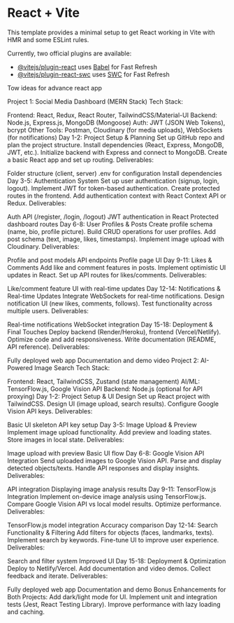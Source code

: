 # React + Vite

This template provides a minimal setup to get React working in Vite with HMR and some ESLint rules.

Currently, two official plugins are available:

- [@vitejs/plugin-react](https://github.com/vitejs/vite-plugin-react/blob/main/packages/plugin-react/README.md) uses [Babel](https://babeljs.io/) for Fast Refresh
- [@vitejs/plugin-react-swc](https://github.com/vitejs/vite-plugin-react-swc) uses [SWC](https://swc.rs/) for Fast Refresh




Tow ideas for advance react app 

Project 1: Social Media Dashboard (MERN Stack)
Tech Stack:

Frontend: React, Redux, React Router, TailwindCSS/Material-UI
Backend: Node.js, Express.js, MongoDB (Mongoose)
Auth: JWT (JSON Web Tokens), bcrypt
Other Tools: Postman, Cloudinary (for media uploads), WebSockets (for notifications)
Day 1-2: Project Setup & Planning
Set up GitHub repo and plan the project structure.
Install dependencies (React, Express, MongoDB, JWT, etc.).
Initialize backend with Express and connect to MongoDB.
Create a basic React app and set up routing.
Deliverables:

Folder structure (client, server)
.env for configuration
Install dependencies
Day 3-5: Authentication System
Set up user authentication (signup, login, logout).
Implement JWT for token-based authentication.
Create protected routes in the frontend.
Add authentication context with React Context API or Redux.
Deliverables:

Auth API (/register, /login, /logout)
JWT authentication in React
Protected dashboard routes
Day 6-8: User Profiles & Posts
Create profile schema (name, bio, profile picture).
Build CRUD operations for user profiles.
Add post schema (text, image, likes, timestamps).
Implement image upload with Cloudinary.
Deliverables:

Profile and post models
API endpoints
Profile page UI
Day 9-11: Likes & Comments
Add like and comment features in posts.
Implement optimistic UI updates in React.
Set up API routes for likes/comments.
Deliverables:

Like/comment feature
UI with real-time updates
Day 12-14: Notifications & Real-time Updates
Integrate WebSockets for real-time notifications.
Design notification UI (new likes, comments, follows).
Test functionality across multiple users.
Deliverables:

Real-time notifications
WebSocket integration
Day 15-18: Deployment & Final Touches
Deploy backend (Render/Heroku), frontend (Vercel/Netlify).
Optimize code and add responsiveness.
Write documentation (README, API reference).
Deliverables:

Fully deployed web app
Documentation and demo video
Project 2: AI-Powered Image Search
Tech Stack:

Frontend: React, TailwindCSS, Zustand (state management)
AI/ML: TensorFlow.js, Google Vision API
Backend: Node.js (optional for API proxying)
Day 1-2: Project Setup & UI Design
Set up React project with TailwindCSS.
Design UI (image upload, search results).
Configure Google Vision API keys.
Deliverables:

Basic UI skeleton
API key setup
Day 3-5: Image Upload & Preview
Implement image upload functionality.
Add preview and loading states.
Store images in local state.
Deliverables:

Image upload with preview
Basic UI flow
Day 6-8: Google Vision API Integration
Send uploaded images to Google Vision API.
Parse and display detected objects/texts.
Handle API responses and display insights.
Deliverables:

API integration
Displaying image analysis results
Day 9-11: TensorFlow.js Integration
Implement on-device image analysis using TensorFlow.js.
Compare Google Vision API vs local model results.
Optimize performance.
Deliverables:

TensorFlow.js model integration
Accuracy comparison
Day 12-14: Search Functionality & Filtering
Add filters for objects (faces, landmarks, texts).
Implement search by keywords.
Fine-tune UI to improve user experience.
Deliverables:

Search and filter system
Improved UI
Day 15-18: Deployment & Optimization
Deploy to Netlify/Vercel.
Add documentation and video demos.
Collect feedback and iterate.
Deliverables:

Fully deployed web app
Documentation and demo
Bonus Enhancements for Both Projects:
Add dark/light mode for UI.
Implement unit and integration tests (Jest, React Testing Library).
Improve performance with lazy loading and caching.